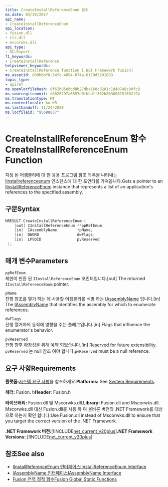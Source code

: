 ```yaml
---
title: CreateInstallReferenceEnum 함수
ms.date: 03/30/2017
api_name:
- CreateInstallReferenceEnum
api_location:
- fusion.dll
- clr.dll
- mscorwks.dll
api_type:
- DLLExport
f1_keywords:
- CreateInstallReference
helpviewer_keywords:
- CreateInstallReference function [.NET Framework fusion]
ms.assetid: 80dbbbf8-54fc-4894-b74a-0179d3201083
topic_type:
- apiref
ms.openlocfilehash: 0f62b05ebbd8b27dba160c8281c1d40748c90fc9
ms.sourcegitcommit: d8020797a6657d0fbbdff362b80300815f682f94
ms.translationtype: MT
ms.contentlocale: ko-KR
ms.lasthandoff: 11/24/2020
ms.locfileid: "95688837"
---
```

# <a name="createinstallreferenceenum-function"></a><span data-ttu-id="656b7-102">CreateInstallReferenceEnum 함수</span><span class="sxs-lookup"><span data-stu-id="656b7-102">CreateInstallReferenceEnum Function</span></span>

<span data-ttu-id="656b7-103">지정 된 어셈블리에 대 한 응용 프로그램 참조 목록을 나타내는 [Iinstallreferenceenum](iinstallreferenceenum-interface.md) 인스턴스에 대 한 포인터를 가져옵니다.</span><span class="sxs-lookup"><span data-stu-id="656b7-103">Gets a pointer to an [IInstallReferenceEnum](iinstallreferenceenum-interface.md) instance that represents a list of an application's references to the specified assembly.</span></span>  
  
## <a name="syntax"></a><span data-ttu-id="656b7-104">구문</span><span class="sxs-lookup"><span data-stu-id="656b7-104">Syntax</span></span>  
  
```cpp  
HRESULT CreateInstallReferenceEnum (  
    [out] IInstallReferenceEnum **ppRefEnum,  
    [in]  IAssemblyName         *pName,  
    [in]  DWORD                 dwFlags,  
    [in]  LPVOID                pvReserved  
 );  
```  
  
## <a name="parameters"></a><span data-ttu-id="656b7-105">매개 변수</span><span class="sxs-lookup"><span data-stu-id="656b7-105">Parameters</span></span>  

 `ppRefEnum`  
 <span data-ttu-id="656b7-106">제한이 반환 된 `IInstallReferenceEnum` 포인터입니다.</span><span class="sxs-lookup"><span data-stu-id="656b7-106">[out] The returned `IInstallReferenceEnum` pointer.</span></span>  
  
 `pName`  
 <span data-ttu-id="656b7-107">진행 참조를 열거 하는 데 사용할 어셈블리를 식별 하는 [IAssemblyName](iassemblyname-interface.md) 입니다.</span><span class="sxs-lookup"><span data-stu-id="656b7-107">[in] The [IAssemblyName](iassemblyname-interface.md) that identifies the assembly for which to enumerate references.</span></span>  
  
 `dwFlags`  
 <span data-ttu-id="656b7-108">진행 열거자의 동작에 영향을 주는 플래그입니다.</span><span class="sxs-lookup"><span data-stu-id="656b7-108">[in] Flags that influence the enumerator's behavior.</span></span>  
  
 `pvReserved`  
 <span data-ttu-id="656b7-109">진행 향후 확장성을 위해 예약 되었습니다.</span><span class="sxs-lookup"><span data-stu-id="656b7-109">[in] Reserved for future extensibility.</span></span> <span data-ttu-id="656b7-110">`pvReserved` 는 null 참조 여야 합니다.</span><span class="sxs-lookup"><span data-stu-id="656b7-110">`pvReserved` must be a null reference.</span></span>  
  
## <a name="requirements"></a><span data-ttu-id="656b7-111">요구 사항</span><span class="sxs-lookup"><span data-stu-id="656b7-111">Requirements</span></span>  

 <span data-ttu-id="656b7-112">**플랫폼:**[시스템 요구 사항](../../get-started/system-requirements.md)을 참조하세요.</span><span class="sxs-lookup"><span data-stu-id="656b7-112">**Platforms:** See [System Requirements](../../get-started/system-requirements.md).</span></span>  
  
 <span data-ttu-id="656b7-113">**헤더:** Fusion. h</span><span class="sxs-lookup"><span data-stu-id="656b7-113">**Header:** Fusion.h</span></span>  
  
 <span data-ttu-id="656b7-114">**라이브러리:** Fusion.dll 및 Mscorwks.dll.</span><span class="sxs-lookup"><span data-stu-id="656b7-114">**Library:** Fusion.dll and Mscorwks.dll.</span></span> <span data-ttu-id="656b7-115">Mscorwks.dll 대신 Fusion.dll를 사용 하 여 올바른 버전의 .NET Framework를 대상으로 하는지 확인 합니다.</span><span class="sxs-lookup"><span data-stu-id="656b7-115">Use Fusion.dll instead of Mscorwks.dll to ensure that you target the correct version of the .NET Framework.</span></span>  
  
 <span data-ttu-id="656b7-116">**.NET Framework 버전:**[!INCLUDE[net_current_v20plus](../../../../includes/net-current-v20plus-md.md)]</span><span class="sxs-lookup"><span data-stu-id="656b7-116">**.NET Framework Versions:** [!INCLUDE[net_current_v20plus](../../../../includes/net-current-v20plus-md.md)]</span></span>  
  
## <a name="see-also"></a><span data-ttu-id="656b7-117">참조</span><span class="sxs-lookup"><span data-stu-id="656b7-117">See also</span></span>

- [<span data-ttu-id="656b7-118">IInstallReferenceEnum 인터페이스</span><span class="sxs-lookup"><span data-stu-id="656b7-118">IInstallReferenceEnum Interface</span></span>](iinstallreferenceenum-interface.md)
- [<span data-ttu-id="656b7-119">IAssemblyName 인터페이스</span><span class="sxs-lookup"><span data-stu-id="656b7-119">IAssemblyName Interface</span></span>](iassemblyname-interface.md)
- [<span data-ttu-id="656b7-120">Fusion 전역 정적 함수</span><span class="sxs-lookup"><span data-stu-id="656b7-120">Fusion Global Static Functions</span></span>](fusion-global-static-functions.md)
